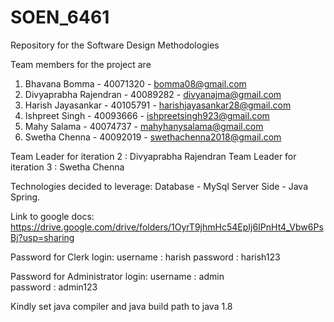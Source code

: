 # SOEN_6461
Repository for the Software Design Methodologies

Team members for the project are
1. Bhavana Bomma - 40071320 - bomma08@gmail.com
2. Divyaprabha Rajendran - 40089282 - divyanajma@gmail.com
3. Harish Jayasankar - 40105791 - harishjayasankar28@gmail.com 
4. Ishpreet Singh - 40093666 - ishpreetsingh923@gmail.com
5. Mahy Salama - 40074737 - mahyhanysalama@gmail.com
6. Swetha Chenna - 40092019 - swethachenna2018@gmail.com

Team Leader for iteration 2 : Divyaprabha Rajendran
Team Leader for iteration 3 : Swetha Chenna

Technologies decided to leverage:
Database - MySql
Server Side - Java Spring.

Link to google docs:
https://drive.google.com/drive/folders/1OyrT9jhmHc54EpIj6IPnHt4_Vbw6PsBj?usp=sharing

Password for Clerk login:
username : harish
password : harish123

Password for Administrator login:
username : admin  
password : admin123

Kindly set java compiler and java build path to java 1.8

